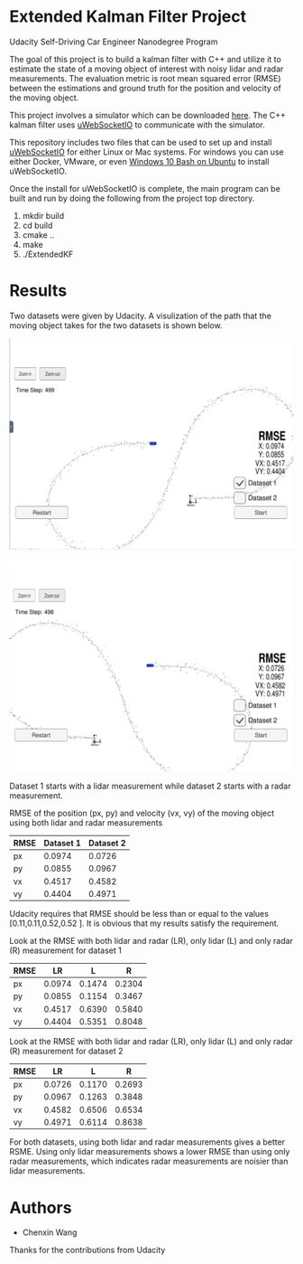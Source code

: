 # Extended Kalman Filter Project 
Udacity Self-Driving Car Engineer Nanodegree Program

[//]: # (Image References)

[image1]: ./Images_for_README/LR_dataset1.png "dataset1"
[image2]: ./Images_for_README/LR_dataset2.png  "dataset2"

The goal of this project  is to build a kalman filter with C++ and utilize it  to estimate the state of a moving object of interest with noisy lidar and radar measurements. The evaluation metric is root mean squared error (RMSE) between the estimations and ground truth for the position and velocity of the moving object.

This project involves a simulator which can be downloaded [here](https://github.com/udacity/self-driving-car-sim/releases). The C++ kalman filter uses  [uWebSocketIO](https://github.com/uWebSockets/uWebSockets) to communicate with the simulator.

This repository includes two files that can be used to set up and install [uWebSocketIO](https://github.com/uWebSockets/uWebSockets) for either Linux or Mac systems. For windows you can use either Docker, VMware, or even [Windows 10 Bash on Ubuntu](https://www.howtogeek.com/249966/how-to-install-and-use-the-linux-bash-shell-on-windows-10/) to install uWebSocketIO. 

Once the install for uWebSocketIO is complete, the main program can be built and run by doing the following from the project top directory.

1. mkdir build
2. cd build
3. cmake ..
4. make
5. ./ExtendedKF

# Results
Two datasets were given by Udacity. A visulization of the path that the moving object takes for the two datasets is shown below.

![alt text][image1]

![alt text][image2]

Dataset 1 starts with a lidar measurement while dataset 2 starts with a radar measurement.

RMSE of the position (px, py) and velocity (vx, vy) of the moving object using both lidar and radar measurements

| RMSE 	| Dataset 1 	| Dataset 2 	|
|------	|-----------	|-----------	|
| px   	| 0.0974    	| 0.0726    	|
| py   	| 0.0855    	| 0.0967    	|
| vx   	| 0.4517    	| 0.4582    	|
| vy   	| 0.4404    	| 0.4971    	|

Udacity requires that RMSE should be less than or equal to the values \[0.11,0.11,0.52,0.52 \]. It is obvious that my results satisfy the requirement.

Look at the RMSE with both lidar and radar (LR), only lidar (L) and only radar (R) measurement for dataset 1

| RMSE 	| LR     	| L      	| R      	|
|------	|--------	|--------	|--------	|
| px   	| 0.0974 	| 0.1474 	| 0.2304 	|
| py   	| 0.0855 	| 0.1154 	| 0.3467 	|
| vx   	| 0.4517 	| 0.6390 	| 0.5840 	|
| vy   	| 0.4404 	| 0.5351 	| 0.8048 	|


Look at the RMSE with both lidar and radar (LR), only lidar (L) and only radar (R) measurement for dataset 2

| RMSE 	| LR     	| L      	| R      	|
|------	|--------	|--------	|--------	|
| px   	| 0.0726 	| 0.1170 	| 0.2693 	|
| py   	| 0.0967 	| 0.1263 	| 0.3848 	|
| vx   	| 0.4582 	| 0.6506 	| 0.6534 	|
| vy   	| 0.4971 	| 0.6114 	| 0.8638 	|

For both datasets, using both lidar and radar measurements gives a better RSME. Using only lidar measurements shows a lower RMSE than using only radar measurements, which indicates radar measurements are noisier than lidar measurements.

# Authors

* Chenxin Wang

Thanks for the contributions from Udacity













